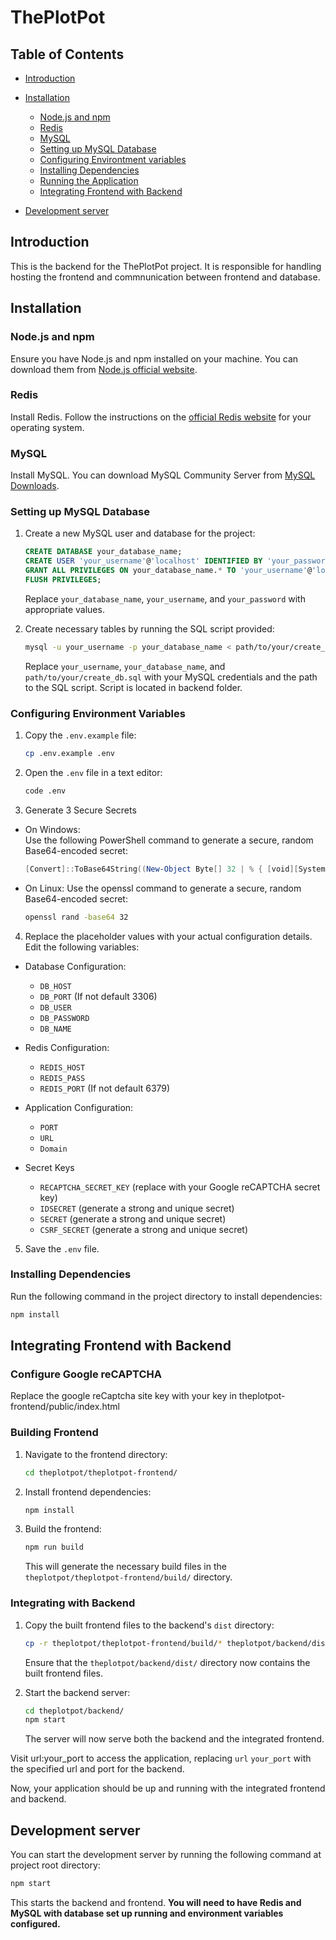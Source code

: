 # ThePlotPot

## Table of Contents
- [Introduction](#introduction)

- [Installation](#installation)
  - [Node.js and npm](#nodejs-and-npm)
  - [Redis](#redis)
  - [MySQL](#mysql)
  - [Setting up MySQL Database](#setting-up-mysql-database)
  - [Configuring Environtment variables](#configuring-environment-variables)
  - [Installing Dependencies](#installing-dependencies)
  - [Running the Application](#running-the-application)
  - [Integrating Frontend with Backend](#integrating-frontend-with-backend)
- [Development server](#dev-server)
## Introduction
This is the backend for the ThePlotPot project. It is responsible for handling hosting the frontend and commnunication between frontend and database.

## Installation

### Node.js and npm
Ensure you have Node.js and npm installed on your machine. You can download them from [Node.js official website](https://nodejs.org/).

### Redis
Install Redis. Follow the instructions on the [official Redis website](https://redis.io/download) for your operating system.

### MySQL
Install MySQL. You can download MySQL Community Server from [MySQL Downloads](https://dev.mysql.com/downloads/mysql/).

### Setting up MySQL Database
1. Create a new MySQL user and database for the project:

    ```sql
    CREATE DATABASE your_database_name;
    CREATE USER 'your_username'@'localhost' IDENTIFIED BY 'your_password';
    GRANT ALL PRIVILEGES ON your_database_name.* TO 'your_username'@'localhost';
    FLUSH PRIVILEGES;
    ```

   Replace `your_database_name`, `your_username`, and `your_password` with appropriate values.

2. Create necessary tables by running the SQL script provided:

    ```bash
    mysql -u your_username -p your_database_name < path/to/your/create_db.sql
    ```

   Replace `your_username`, `your_database_name`, and `path/to/your/create_db.sql` with your MySQL credentials and the path to the SQL script. Script is located in backend folder.


### Configuring Environment Variables
1. Copy the `.env.example` file:
    ```bash
    cp .env.example .env
    ```

2. Open the `.env` file in a text editor:
    ```bash
    code .env
    ```

3. Generate 3 Secure Secrets 
- On Windows:  
  Use the following PowerShell command to generate a secure, random Base64-encoded secret:
  ```powershell
  [Convert]::ToBase64String((New-Object Byte[] 32 | % { [void][System.Security.Cryptography.RNGCryptoServiceProvider]::Create().GetBytes($_); $_ }))
  ```
- On Linux:
  Use the openssl command to generate a secure, random Base64-encoded secret:
  ```bash
  openssl rand -base64 32
  ```

4. Replace the placeholder values with your actual configuration details. Edit the following variables:
- Database Configuration:
   - `DB_HOST`
   - `DB_PORT` (If not default 3306)
   - `DB_USER`
   - `DB_PASSWORD`
   - `DB_NAME`

- Redis Configuration:
   - `REDIS_HOST`
   - `REDIS_PASS`
   - `REDIS_PORT` (If not default 6379)

- Application Configuration:
   - `PORT`
   - `URL`
   - `Domain`
   
- Secret Keys
   - `RECAPTCHA_SECRET_KEY` (replace with your Google reCAPTCHA secret key)
   - `IDSECRET` (generate a strong and unique secret)
   - `SECRET` (generate a strong and unique secret)
   - `CSRF_SECRET` (generate a strong and unique secret)
    
5. Save the `.env` file.


### Installing Dependencies
Run the following command in the project directory to install dependencies:

```bash
npm install
```

## Integrating Frontend with Backend

### Configure Google reCAPTCHA
Replace the google reCaptcha site key with your key in theplotpot-frontend/public/index.html

### Building Frontend

1. Navigate to the frontend directory:

    ```bash
    cd theplotpot/theplotpot-frontend/
    ```


2. Install frontend dependencies:

    ```bash
    npm install
    ```

3. Build the frontend:

    ```bash
    npm run build
    ```

   This will generate the necessary build files in the `theplotpot/theplotpot-frontend/build/` directory.

### Integrating with Backend

1. Copy the built frontend files to the backend's `dist` directory:

    ```bash
    cp -r theplotpot/theplotpot-frontend/build/* theplotpot/backend/dist/
    ```

   Ensure that the `theplotpot/backend/dist/` directory now contains the built frontend files.

2. Start the backend server:

    ```bash
    cd theplotpot/backend/
    npm start
    ```

   The server will now serve both the backend and the integrated frontend.

Visit url:your_port to access the application, replacing `url` `your_port` with the specified url and port for the backend.

Now, your application should be up and running with the integrated frontend and backend.

## Development server
You can start the development server by running the following command at project root directory:
```bash
npm start
```
This starts the backend and frontend. **You will need to have Redis and MySQL with database set up running and environment variables configured.**
